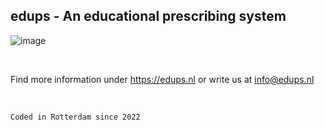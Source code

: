 ## edups - An educational prescribing system

![image](https://github.com/user-attachments/assets/7bb01fc5-3472-4b7c-8df1-7501e254e59d)

<br>

Find more information under https://edups.nl or write us at info@edups.nl

<br>

`Coded in Rotterdam since 2022`

<!--

**Here are some ideas to get you started:**

🙋‍♀️ A short introduction - what is your organization all about?
🌈 Contribution guidelines - how can the community get involved?
👩‍💻 Useful resources - where can the community find your docs? Is there anything else the community should know?
🍿 Fun facts - what does your team eat for breakfast?
🧙 Remember, you can do mighty things with the power of [Markdown](https://docs.github.com/github/writing-on-github/getting-started-with-writing-and-formatting-on-github/basic-writing-and-formatting-syntax)
-->
